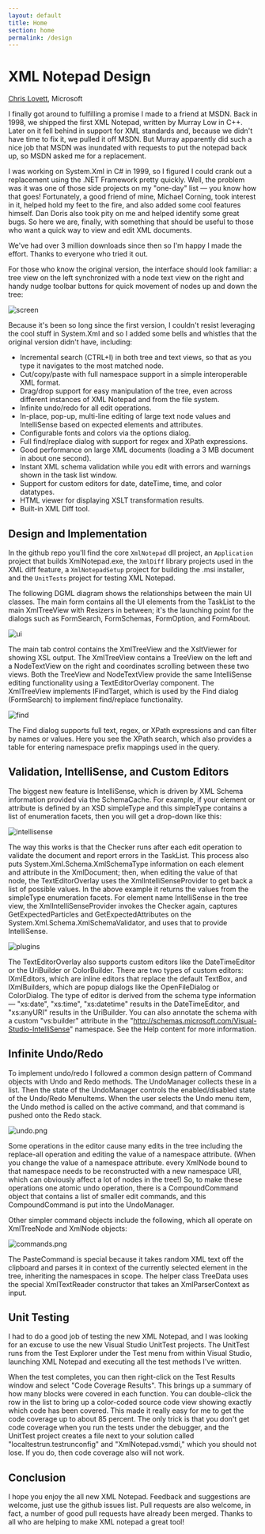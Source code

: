 ```yaml
---
layout: default
title: Home
section: home
permalink: /design
---
```


# XML Notepad Design

[Chris Lovett](http://lovettsoftware.com/), Microsoft

I finally got around to fulfilling a promise I made to a friend at MSDN. Back in 1998, we shipped the first XML Notepad,
written by Murray Low in C++. Later on it fell behind in support for XML standards and, because we didn't have time
to fix it, we pulled it off MSDN. But Murray apparently did such a nice job that MSDN was inundated with requests to
put the notepad back up, so MSDN asked me for a replacement.

I was working on System.Xml in C# in 1999, so I figured I could crank out a replacement using the .NET
Framework pretty quickly. Well, the problem was it was one of those side projects on my "one-day" list — you know
how that goes! Fortunately, a good friend of mine, Michael Corning, took interest in it, helped hold my feet to the
fire, and also added some cool features himself. Dan Doris also took pity on me and helped identify some great bugs.
So here we are, finally, with something that should be useful to those who want a quick way to view and edit XML
documents.

We've had over 3 million downloads since then so I'm happy I made the effort.
Thanks to everyone who tried it out.

For those who know the original version, the interface should look familiar: a tree view on the left synchronized with
a node text view on the right and handy nudge toolbar buttons for quick movement of nodes up and down the tree:

![screen](screen.png)

Because it's been so long since the first version, I couldn't resist leveraging the cool stuff in System.Xml and so I added
some bells and whistles that the original version didn't have, including:

- Incremental search (CTRL+I) in both tree and text views, so that as you type it navigates to the most matched
node.
- Cut/copy/paste with full namespace support in a simple interoperable XML format.
- Drag/drop support for easy manipulation of the tree, even across different instances of XML Notepad and
from the file system.
- Infinite undo/redo for all edit operations.
- In-place, pop-up, multi-line editing of large text node values and IntelliSense based on expected elements
and attributes.
- Configurable fonts and colors via the options dialog.
- Full find/replace dialog with support for regex and XPath expressions.
- Good performance on large XML documents (loading a 3 MB document in about one second).
- Instant XML schema validation while you edit with errors and warnings shown in the task list window.
- Support for custom editors for date, dateTime, time, and color datatypes.
- HTML viewer for displaying XSLT transformation results.
- Built-in XML Diff tool.

## Design and Implementation

In the github repo you'll find the core `XmlNotepad` dll project, an `Application` project that builds
XmlNotepad.exe, the `XmlDiff` library projects used in the XML diff feature, a `XmlNotepadSetup` project for building the .msi
installer, and the `UnitTests` project for testing XML Notepad.

The following DGML diagram shows the relationships between the main UI classes. The main form contains all the UI
elements from the TaskList to the main XmlTreeView with Resizers in between; it's the launching point for the dialogs
such as FormSearch, FormSchemas, FormOption, and FormAbout.

![ui](ui.png)

The main tab control contains the XmlTreeView and the XsltViewer for showing XSL output. The XmlTreeView
contains a TreeView on the left and a NodeTextView on the right and coordinates scrolling between these two views.
Both the TreeView and NodeTextView provide the same IntelliSense editing functionality using a TextEditorOverlay
component. The XmlTreeView implements IFindTarget, which is used by the Find dialog (FormSearch) to implement
find/replace functionality.

![find](find.png)

The Find dialog supports full text, regex, or XPath expressions and can filter by names or values. Here you see the
XPath search, which also provides a table for entering namespace prefix mappings used in the query.

## Validation, IntelliSense, and Custom Editors

The biggest new feature is IntelliSense, which is driven by XML Schema information provided via the SchemaCache.
For example, if your element or attribute is defined by an XSD simpleType and this simpleType contains a list of
enumeration facets, then you will get a drop-down like this:

![intellisense](intellisense.png)

The way this works is that the Checker runs after each edit operation to validate the document and report errors in
the TaskList. This process also puts System.Xml.Schema.XmlSchemaType information on each element and attribute
in the XmlDocument; then, when editing the value of that node, the TextEditorOverlay uses the
XmlIntelliSenseProvider to get back a list of possible values. In the above example it returns the values from the
simpleType enumeration facets. For element name IntelliSense in the tree view, the XmlIntelliSenseProvider invokes
the Checker again, captures GetExpectedParticles and GetExpectedAttributes on the
System.Xml.Schema.XmlSchemaValidator, and uses that to provide IntelliSense.

![plugins](plugins.png)

The TextEditorOverlay also supports custom editors like the DateTimeEditor or the UriBuilder or ColorBuilder. There
are two types of custom editors: IXmlEditors, which are inline editors that replace the default TextBox, and
IXmlBuilders, which are popup dialogs like the OpenFileDialog or ColorDialog. The type of editor is derived from the
schema type information — "xs:date", "xs:time", "xs:datetime" results in the DateTimeEditor, and "xs:anyURI" results
in the UriBuilder. You can also annotate the schema with a custom "vs:builder" attribute in the
"http://schemas.microsoft.com/Visual-Studio-IntelliSense" namespace. See the Help content for more information.

## Infinite Undo/Redo

To implement undo/redo I followed a common design pattern of Command objects with Undo and Redo methods.
The UndoManager collects these in a list. Then the state of the UndoManager controls the enabled/disabled state of
the Undo/Redo MenuItems. When the user selects the Undo menu item, the Undo method is called on the active
command, and that command is pushed onto the Redo stack.

![undo.png](undo.png)

Some operations in the editor cause many edits in the tree including the replace-all operation and editing the value
of a namespace attribute. (When you change the value of a namespace attribute. every XmlNode bound to that
namespace needs to be reconstructed with a new namespace URI, which can obviously affect a lot of nodes in the
tree!) So, to make these operations one atomic undo operation, there is a CompoundCommand object that contains
a list of smaller edit commands, and this CompoundCommand is put into the UndoManager.

Other simpler command objects include the following, which all operate on XmlTreeNode and XmlNode objects:

![commands.png](commands.png)

The PasteCommand is special because it takes random XML text off the clipboard and parses it in context of the
currently selected element in the tree, inheriting the namespaces in scope. The helper class TreeData uses the special
XmlTextReader constructor that takes an XmlParserContext as input.

## Unit Testing

I had to do a good job of testing the new XML Notepad, and I was looking for an excuse to use the new Visual Studio
 UnitTest projects. The UnitTest runs from the Test Explorer under the Test menu from within Visual Studio,
launching XML Notepad and executing all the test methods I've written.

When the test completes, you can then right-click on the Test Results window and select "Code Coverage Results".
This brings up a summary of how many blocks were covered in each function. You can double-click the row in the list
to bring up a color-coded source code view showing exactly which code has been covered. This made it really easy
for me to get the code coverage up to about 85 percent.
The only trick is that you don't get code coverage when you run the tests under the debugger, and the UnitTest
project creates a file next to your solution called "localtestrun.testrunconfig" and "XmlNotepad.vsmdi," which you
should not lose. If you do, then code coverage also will not work.

## Conclusion

I hope you enjoy the all new XML Notepad. Feedback and suggestions are welcome,
just use the github issues list.  Pull requests are also welcome, in fact,
a number of good pull requests have already been merged.  Thanks to
all who are helping to make XML notepad a great tool!
